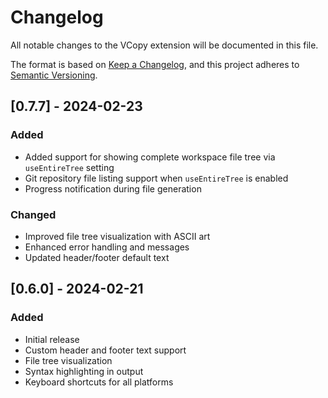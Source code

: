 # Changelog

All notable changes to the VCopy extension will be documented in this file.

The format is based on [Keep a Changelog](https://keepachangelog.com/en/1.0.0/),
and this project adheres to [Semantic Versioning](https://semver.org/spec/v2.0.0.html).

## [0.7.7] - 2024-02-23

### Added
- Added support for showing complete workspace file tree via `useEntireTree` setting
- Git repository file listing support when `useEntireTree` is enabled
- Progress notification during file generation

### Changed
- Improved file tree visualization with ASCII art
- Enhanced error handling and messages
- Updated header/footer default text

## [0.6.0] - 2024-02-21

### Added
- Initial release
- Custom header and footer text support
- File tree visualization
- Syntax highlighting in output
- Keyboard shortcuts for all platforms